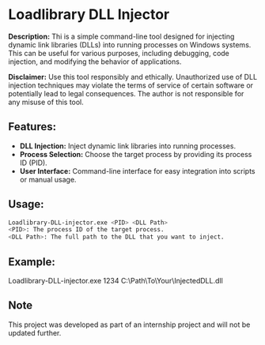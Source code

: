 # Loadlibrary DLL Injector

**Description:**
Thi is a simple command-line tool designed for injecting dynamic link libraries (DLLs) into running processes on Windows systems. This can be useful for various purposes, including debugging, code injection, and modifying the behavior of applications.

**Disclaimer:**
Use this tool responsibly and ethically. Unauthorized use of DLL injection techniques may violate the terms of service of certain software or potentially lead to legal consequences. The author is not responsible for any misuse of this tool.

## Features:

- **DLL Injection:** Inject dynamic link libraries into running processes.
- **Process Selection:** Choose the target process by providing its process ID (PID).
- **User Interface:** Command-line interface for easy integration into scripts or manual usage.

## Usage:

```bash
Loadlibrary-DLL-injector.exe <PID> <DLL Path>
<PID>: The process ID of the target process.
<DLL Path>: The full path to the DLL that you want to inject.
```

## Example:

Loadlibrary-DLL-injector.exe 1234 C:\Path\To\Your\InjectedDLL.dll

## Note

This project was developed as part of an internship project and will not be updated further.
